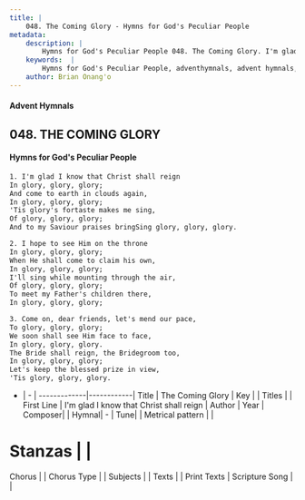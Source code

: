 ```yaml
---
title: |
    048. The Coming Glory - Hymns for God's Peculiar People
metadata:
    description: |
        Hymns for God's Peculiar People 048. The Coming Glory. I'm glad I know that Christ shall reign In glory, glory, glory; And come to earth in clouds again, In glory, glory, glory; 'Tis glory's fortaste makes me sing, Of glory, glory, glory; And to my Saviour praises bringSing glory, glory, glory.  
    keywords:  |
        Hymns for God's Peculiar People, adventhymnals, advent hymnals, The Coming Glory, I'm glad I know that Christ shall reign. 
    author: Brian Onang'o
---
```

#### Advent Hymnals
## 048. THE COMING GLORY
####  Hymns for God's Peculiar People
```txt
1. I'm glad I know that Christ shall reign
In glory, glory, glory;
And come to earth in clouds again,
In glory, glory, glory;
'Tis glory's fortaste makes me sing,
Of glory, glory, glory;
And to my Saviour praises bringSing glory, glory, glory.

2. I hope to see Him on the throne
In glory, glory, glory;
When He shall come to claim his own,
In glory, glory, glory;
I'll sing while mounting through the air,
Of glory, glory, glory;
To meet my Father's children there,
In glory, glory, glory;

3. Come on, dear friends, let's mend our pace,
To glory, glory, glory;
We soon shall see Him face to face,
In glory, glory, glory.
The Bride shall reign, the Bridegroom too,
In glory, glory, glory;
Let's keep the blessed prize in view,
'Tis glory, glory, glory.


```
- |   -  |
-------------|------------|
Title | The Coming Glory |
Key |  |
Titles |  |
First Line | I'm glad I know that Christ shall reign |
Author | 
Year | 
Composer|  |
Hymnal|  - |
Tune|  |
Metrical pattern | |
# Stanzas |  |
Chorus |  |
Chorus Type |  |
Subjects |  |
Texts |  |
Print Texts | 
Scripture Song |  |
    
